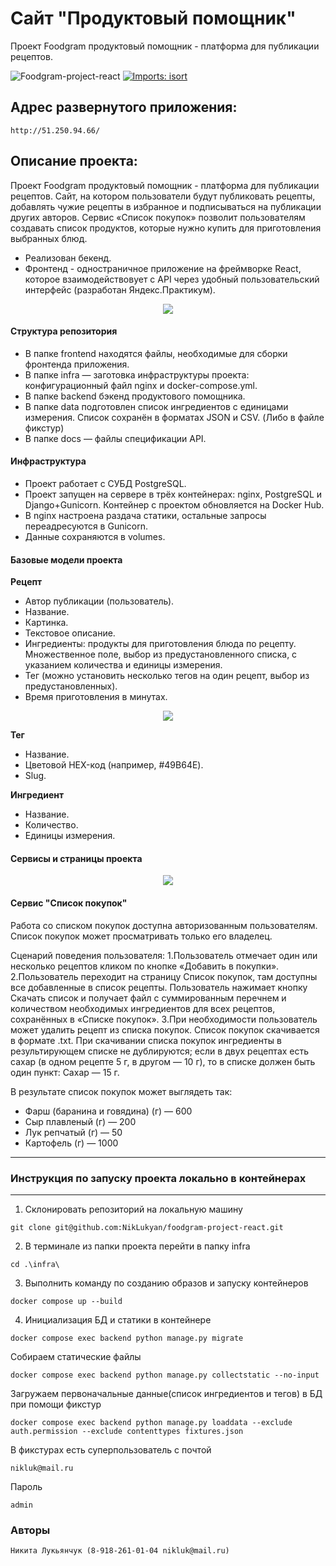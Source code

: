 # Сайт "Продуктовый помощник"
Проект Foodgram продуктовый помощник - платформа для публикации рецептов.

![Foodgram-project-react](https://github.com/niklukyan/foodgram-project-react/actions/workflows/foodgram_workflow.yml/badge.svg)
[![Imports: isort](https://img.shields.io/badge/%20imports-isort-%231674b1?style=flat&labelColor=ef8336)](https://pycqa.github.io/isort/)

## Адрес развернутого приложения:

```
http://51.250.94.66/
```

## Описание проекта:
Проект Foodgram продуктовый помощник - платформа для публикации рецептов.
Cайт, на котором пользователи будут публиковать рецепты, добавлять чужие рецепты в избранное и подписываться на публикации других авторов. Сервис «Список покупок» позволит пользователям создавать список продуктов, которые нужно купить для приготовления выбранных блюд.

 * Реализован бекенд.
 * Фронтенд - одностраничное приложение на фреймворке React, которое взаимодействовует с API через удобный пользовательский интерфейс (разработан Яндекс.Практикум).

<div id="header" align="center">
  <img src="https://64.media.tumblr.com/11227c4f84cc97c20225955a615d2e5f/4f75de82137fa82f-c0/s2048x3072/7bb9e2ad562e498239e3fc5708954061248a1122.pnj"/>
</div>

#### Структура репозитория
 * В папке frontend находятся файлы, необходимые для сборки фронтенда приложения.
 * В папке infra — заготовка инфраструктуры проекта: конфигурационный файл nginx и docker-compose.yml.
 * В папке backend бэкенд продуктового помощника.
 * В папке data подготовлен список ингредиентов с единицами измерения. Список сохранён в форматах JSON и CSV. (Либо в файле фикстур)
 * В папке docs — файлы спецификации API.

#### Инфраструктура
 * Проект работает с СУБД PostgreSQL.
 * Проект запущен на сервере в трёх контейнерах: nginx, PostgreSQL и Django+Gunicorn. Контейнер с проектом обновляется на Docker Hub.
 * В nginx настроена раздача статики, остальные запросы переадресуются в Gunicorn.
 * Данные сохраняются в volumes.

#### Базовые модели проекта

**Рецепт**

 * Автор публикации (пользователь).
 * Название.
 * Картинка.
 * Текстовое описание.
 * Ингредиенты: продукты для приготовления блюда по рецепту. Множественное поле, выбор из предустановленного списка, с указанием количества и единицы измерения.
 * Тег (можно установить несколько тегов на один рецепт, выбор из предустановленных).
 * Время приготовления в минутах.
 
<div id="header" align="center">
  <img src="https://64.media.tumblr.com/542095720bbfce6a1a72ae8edf33750c/2227aecc92389615-9e/s1280x1920/ea9068f46f1444f6df7edcc9cb5be673d72c24f5.pnj"/>
</div>

**Тег**

 * Название.
 * Цветовой HEX-код (например, #49B64E).
 * Slug.

**Ингредиент**

 * Название.
 * Количество.
 * Единицы измерения.

#### Сервисы и страницы проекта

<div id="header" align="center">
  <img src="https://64.media.tumblr.com/b5b44963ae72a953c18910c50eb21430/5fe11a1a7957f070-7d/s1280x1920/3bc03a75ddb1e61963779f89f664c043b08e9045.pnj"/>
</div>

#### Сервис "Список покупок"
Работа со списком покупок доступна авторизованным пользователям. Список покупок может просматривать только его владелец.

Сценарий поведения пользователя:
1.Пользователь отмечает один или несколько рецептов кликом по кнопке «Добавить в покупки».
2.Пользователь переходит на страницу Список покупок, там доступны все добавленные в список рецепты. Пользователь нажимает кнопку Скачать список и получает файл с суммированным перечнем и количеством необходимых ингредиентов для всех рецептов, сохранённых в «Списке покупок».
3.При необходимости пользователь может удалить рецепт из списка покупок.
Список покупок скачивается в формате .txt.
При скачивании списка покупок ингредиенты в результирующем списке не дублируются; если в двух рецептах есть сахар (в одном рецепте 5 г, в другом — 10 г), то в списке должен быть один пункт: Сахар — 15 г.

В результате список покупок может выглядеть так:
 * Фарш (баранина и говядина) (г) — 600
 * Сыр плавленый (г) — 200
 * Лук репчатый (г) — 50
 * Картофель (г) — 1000

----------

### Инструкция по запуску проекта локально в контейнерах

---------

1. Склонировать репозиторий на локальную машину
```
git clone git@github.com:NikLukyan/foodgram-project-react.git
```
2. В терминале из папки проекта перейти в папку infra
```
cd .\infra\
```
3. Выполнить команду по созданию образов и запуску контейнеров
```
docker compose up --build  
```
4. Инициализация БД и статики в контейнере
```
docker compose exec backend python manage.py migrate
```
Собираем статические файлы
```
docker compose exec backend python manage.py collectstatic --no-input
```
Загружаем первоначальные данные(список ингредиентов и тегов) в БД при помощи фикстур
```
docker compose exec backend python manage.py loaddata --exclude auth.permission --exclude contenttypes fixtures.json
```
В фикстурах есть суперпользователь с почтой
```
nikluk@mail.ru
```
Пароль 
```
admin
```
### Авторы
 
```
Никита Лукьянчук (8-918-261-01-04 nikluk@mail.ru)
``` 